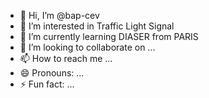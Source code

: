 - 👋 Hi, I’m @bap-cev
- 👀 I’m interested in Traffic Light Signal
- 🌱 I’m currently learning DIASER from PARIS
- 💞️ I’m looking to collaborate on ...
- 📫 How to reach me ...
- 😄 Pronouns: ...
- ⚡ Fun fact: ...

<!---
bap-cev/bap-cev is a ✨ special ✨ repository because its `README.md` (this file) appears on your GitHub profile.
You can click the Preview link to take a look at your changes.
--->
